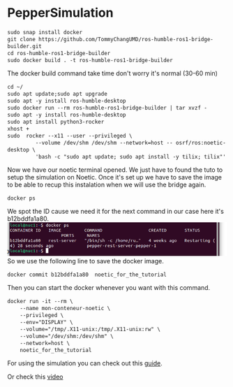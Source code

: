 # PepperSimulation




```
sudo snap install docker 
git clone https://github.com/TommyChangUMD/ros-humble-ros1-bridge-builder.git
cd ros-humble-ros1-bridge-builder
sudo docker build . -t ros-humble-ros1-bridge-builder
```
The docker build command take time don't worry it's normal (30-60 min)
```
cd ~/
sudo apt update;sudo apt upgrade
sudo apt -y install ros-humble-desktop
sudo docker run --rm ros-humble-ros1-bridge-builder | tar xvzf -
sudo apt -y install ros-humble-desktop
sudo apt install python3-rocker
xhost +
sudo  rocker --x11 --user --privileged \
         --volume /dev/shm /dev/shm --network=host -- osrf/ros:noetic-desktop \
         'bash -c "sudo apt update; sudo apt install -y tilix; tilix"'

```
Now we have our noetic terminal opened.
We just have to found the tuto to setup the simulation on Noetic.
Once it's set up we have to save the image to be able to recup this instalation when we will use the bridge again.
```
docker ps
```
We spot the ID cause we need it for the next command in our case here it's b12bddfa1a80.
![Terminal image](images/Screenshot_from_2024-07-17_15-06-30.png)
So we use the following line to save the docker image.
```
docker commit b12bddfa1a80  noetic_for_the_tutorial
```
Then you can start the docker whenever you want with this command.
```
docker run -it --rm \
    --name mon-conteneur-noetic \
    --privileged \
    --env="DISPLAY" \
    --volume="/tmp/.X11-unix:/tmp/.X11-unix:rw" \
    --volume="/dev/shm:/dev/shm" \
    --network=host \
    noetic_for_the_tutorial

```
For using the simulation you can check out this [guide](https://gitlab-fi.ostfalia.de/hcr-lab/simulation/peppersimulation/-/blob/master/Final%20part%20how%20to%20use%20the%20bridge/README.md#how-to-run-the-simulation:~:text=How%20to%20run%20the%20simulation).

Or check this [video](Bridge_installation_.mp4)
